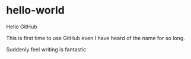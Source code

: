 # hello-world
Hello GitHub

This is first time to use GitHub even I have heard of the name for so long.

Suddenly feel writing is fantastic. 
